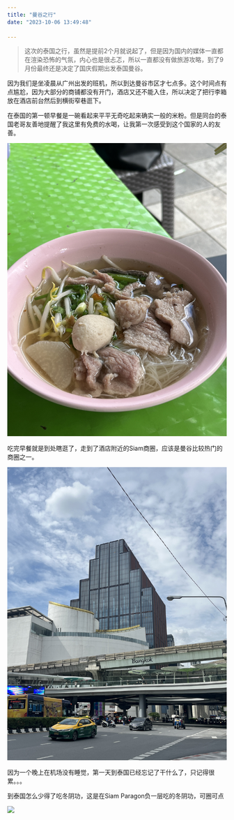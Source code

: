 ```yaml
---
title: "曼谷之行"
date: "2023-10-06 13:49:48"

---
```

> 这次的泰国之行，虽然是提前2个月就说起了，但是因为国内的媒体一直都在渲染恐怖的气氛，内心也是很忐忑，所以一直都没有做旅游攻略，到了9月份最终还是决定了国庆假期出发泰国曼谷。

因为我们是坐凌晨从广州出发的班机，所以到达曼谷市区才七点多。这个时间点有点尴尬，因为大部分的商铺都没有开门，酒店又还不能入住，所以决定了把行李箱放在酒店前台然后到横街窄巷逛下。



在泰国的第一顿早餐是一碗看起来平平无奇吃起来确实一般的米粉。但是同台的泰国老哥友善地提醒了我这里有免费的水喝，让我第一次感受到这个国家的人的友善。

![](/assets/images/travel/Bangkok/1.JPG)



吃完早餐就是到处瞎逛了，走到了酒店附近的Siam商圈，应该是曼谷比较热门的商圈之一。

![](/assets/images/travel/Bangkok/2.JPG)

因为一个晚上在机场没有睡觉，第一天到泰国已经忘记了干什么了，只记得很累。。。



到泰国怎么少得了吃冬阴功，这是在Siam Paragon负一层吃的冬阴功，可圈可点

![](https://cdn.jsdelivr.net/gh/hinhinlaw/resource@main/3.jpg)

